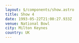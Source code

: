 ```yaml
---
layout: $/components/show.astro
title: Show 4
date: 1993-05-22T21:00:27.933Z
venue: National Bowl
city: Milton Keynes
country: UK
---
```

